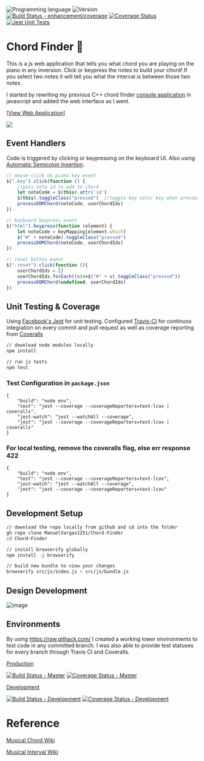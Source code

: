 <!-- using shields.io for status buttons -->
![Programming language](https://img.shields.io/badge/Language-Javascript-blue.svg)
![Version](https://img.shields.io/badge/Version-0.7.43-brightgreen.svg)
[![Build Status - enhancement/coverage](https://travis-ci.com/ManuelVargas1251/Chord-Finder.svg?branch=development)](https://travis-ci.com/ManuelVargas1251/Chord-Finder)
[![Coverage Status](https://coveralls.io/repos/github/ManuelVargas1251/Chord-Finder/badge.svg?branch=development)](https://coveralls.io/github/ManuelVargas1251/Chord-Finder?branch=development)
[![Jest Unit Tests](https://facebook.github.io/jest/img/jest-badge.svg)](https://github.com/facebook/jest)

# Chord Finder 🎹

This is a js web application that tells you what chord you are playing on the piano in any inversion. Click or keypress the notes to build your chord! If you select two notes it will tell you what the interval is between those two notes. 

I started by rewriting my previous C++ chord finder [console application](https://github.com/ManuelVargas1251/ChordFinder) in javascript and added the web interface as I went.

[[View Web Application](https://mnl.space/Chord-Finder/)]

![](src/demo.gif)


## Event Handlers

Code is triggered by clicking or keypressing on the keyboard UI.
Also using [Automatic Semicolon Insertion](https://developer.mozilla.org/en-US/docs/Web/JavaScript/Reference/Lexical_grammar#automatic_semicolon_insertion).
```javascript
// mouse click on piano key event
$(".key").click(function () {
	//pass note id to add to chord
	let noteCode = $(this).attr('id')
	$(this).toggleClass("pressed")	//toggle key color key when pressed
	processDOMChord(noteCode, userChordIds)
})

// keyboard keypress event
$("html").keypress(function (element) {
	let noteCode = keyMapping[element.which]
	$("#" + noteCode).toggleClass("pressed")
	processDOMChord(noteCode, userChordIds)
})

// reset button event
$(".reset").click(function (){
	userChordIds = []
	userChordIds.forEach((v)=>$("#" + v).toggleClass("pressed"))
	processDOMChord(undefined, userChordIds)
})
```


## Unit Testing & Coverage

Using [Facebook's Jest](https://facebook.github.io/jest/) for unit testing. Configured [Travis-CI](https://travis-ci.com/github/ManuelVargas1251/Chord-Finder) for continuos integration on every commit and pull request as well as coverage reporting from [Coveralls](https://coveralls.io/github/ManuelVargas1251/Chord-Finder)


```bash
// download node modules locally
npm install

// run js tests
npm test
```

### Test Configuration in `package.json`
```package
{
	"build": "node env",
	"test": "jest --coverage --coverageReporters=text-lcov | coveralls",
	"jest-watch": "jest --watchAll --coverage",
	"jest": "jest --coverage --coverageReporters=text-lcov | coveralls"
}
```
### For local testing, remove the coveralls flag, else err response 422
```package
{
	"build": "node env",
	"test": "jest --coverage --coverageReporters=text-lcov",
	"jest-watch": "jest --watchAll --coverage",
	"jest": "jest --coverage --coverageReporters=text-lcov"
}
```

## Development Setup

```bash
// download the repo locally from github and cd into the folder
gh repo clone ManuelVargas1251/Chord-Finder
cd Chord-Finder

// install browserify globally
npm install -g browserify

// build new bundle to view your changes
browserify src/js/index.js > src/js/bundle.js
```
## Design Development 

![image](https://user-images.githubusercontent.com/10030407/142744157-6143014a-22c9-4e17-9dd2-eaeddc61aa4d.png)

## Environments
By using https://raw.githack.com/ I created a working lower environments to test code in any committed branch. I was also able to provide test statuses for every branch through Travis CI and Coveralls.


[Production](https://mnl.space/Chord-Finder/)

[![Build Status - Master](https://travis-ci.com/ManuelVargas1251/Chord-Finder.svg?branch=master)](https://travis-ci.com/ManuelVargas1251/Chord-Finder)
[![Coverage Status - Master](https://coveralls.io/repos/github/ManuelVargas1251/Chord-Finder/badge.svg?branch=master)](https://coveralls.io/github/ManuelVargas1251/Chord-Finder?branch=master)

[Development](https://raw.githack.com/ManuelVargas1251/Chord-Finder/development/index.html)

[![Build Status - Development](https://travis-ci.com/ManuelVargas1251/Chord-Finder.svg?branch=development)](https://travis-ci.com/ManuelVargas1251/Chord-Finder)
[![Coverage Status - Development](https://coveralls.io/repos/github/ManuelVargas1251/Chord-Finder/badge.svg?branch=development)](https://coveralls.io/github/ManuelVargas1251/Chord-Finder?branch=development)



# Reference

[Musical Chord Wiki](https://en.wikipedia.org/wiki/Chord_(music))

[Musical Interval Wiki](https://en.wikipedia.org/wiki/Interval_(music))

